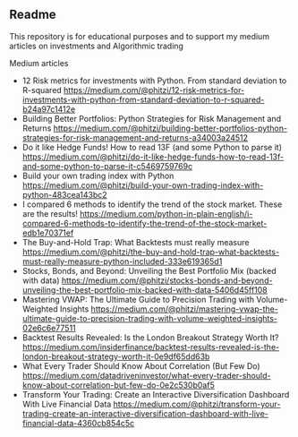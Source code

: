 ## Readme

This repository is for educational purposes and to support my medium articles on investments and Algorithmic trading

Medium articles
- 12 Risk metrics for investments with Python. From standard deviation to R-squared https://medium.com/@phitzi/12-risk-metrics-for-investments-with-python-from-standard-deviation-to-r-squared-b24a97c1412e
- Building Better Portfolios: Python Strategies for Risk Management and Returns  https://medium.com/@phitzi/building-better-portfolios-python-strategies-for-risk-management-and-returns-a34003a24512
- Do it like Hedge Funds! How to read 13F (and some Python to parse it) https://medium.com/@phitzi/do-it-like-hedge-funds-how-to-read-13f-and-some-python-to-parse-it-c5469759769c
- Build your own trading index with Python https://medium.com/@phitzi/build-your-own-trading-index-with-python-483cea143bc2
- I compared 6 methods to identify the trend of the stock market. These are the results! https://medium.com/python-in-plain-english/i-compared-6-methods-to-identify-the-trend-of-the-stock-market-edb1e70371ef
- The Buy-and-Hold Trap: What Backtests must really measure https://medium.com/@phitzi/the-buy-and-hold-trap-what-backtests-must-really-measure-python-included-333e619365d1
- Stocks, Bonds, and Beyond: Unveiling the Best Portfolio Mix (backed with data) https://medium.com/@phitzi/stocks-bonds-and-beyond-unveiling-the-best-portfolio-mix-backed-with-data-5406d45ff108
- Mastering VWAP: The Ultimate Guide to Precision Trading with Volume-Weighted Insights https://medium.com/@phitzi/mastering-vwap-the-ultimate-guide-to-precision-trading-with-volume-weighted-insights-02e6c6e77511
- Backtest Results Revealed: Is the London Breakout Strategy Worth It? https://medium.com/insiderfinance/backtest-results-revealed-is-the-london-breakout-strategy-worth-it-0e9df65dd63b
- What Every Trader Should Know About Correlation (But Few Do) https://medium.com/datadriveninvestor/what-every-trader-should-know-about-correlation-but-few-do-0e2c530b0af5 
- Transform Your Trading: Create an Interactive Diversification Dashboard With Live Financial Data https://medium.com/@phitzi/transform-your-trading-create-an-interactive-diversification-dashboard-with-live-financial-data-4360cb854c5c
